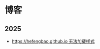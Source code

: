 # 博客

## 2025

- [https://hefengbao.github.io 无法加载样式](./blog/2025-05-21-hefengbao-github-io-can-not-load-style)